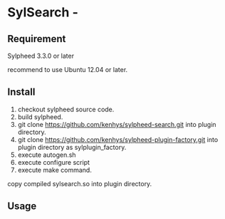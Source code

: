 SylSearch - 
=================================================

Requirement
-----------

Sylpheed 3.3.0 or later

recommend to use Ubuntu 12.04 or later.

Install
-------

1. checkout sylpheed source code.
2. build sylpheed.
3. git clone https://github.com/kenhys/sylpheed-search.git into plugin directory.
3. git clone https://github.com/kenhys/sylpheed-plugin-factory.git into plugin directory as sylplugin_factory.
4. execute autogen.sh
5. execute configure script
6. execute make command.

copy compiled sylsearch.so into plugin directory.

Usage
-----


